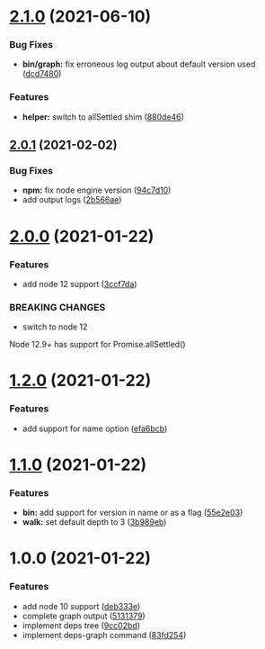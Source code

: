 # [2.1.0](https://github.com/stephanebachelier/npm-dependency-graph/compare/v2.0.1...v2.1.0) (2021-06-10)


### Bug Fixes

* **bin/graph:** fix erroneous log output about default version used ([dcd7480](https://github.com/stephanebachelier/npm-dependency-graph/commit/dcd74804713db47e8963d9543040ab4489e517ce))


### Features

* **helper:** switch to allSettled shim ([880de46](https://github.com/stephanebachelier/npm-dependency-graph/commit/880de46ac1250f77d4e1573594c0e46bedf287ce))

## [2.0.1](https://github.com/stephanebachelier/npm-dependency-graph/compare/v2.0.0...v2.0.1) (2021-02-02)


### Bug Fixes

* **npm:** fix node engine version ([94c7d10](https://github.com/stephanebachelier/npm-dependency-graph/commit/94c7d100c9727467ebb0eb3b90c135ac4d55a37c))
* add output logs ([2b566ae](https://github.com/stephanebachelier/npm-dependency-graph/commit/2b566ae9801faab2929ba56ca42bd76157061a14))

# [2.0.0](https://github.com/stephanebachelier/npm-dependency-graph/compare/v1.2.0...v2.0.0) (2021-01-22)


### Features

* add node 12 support ([3ccf7da](https://github.com/stephanebachelier/npm-dependency-graph/commit/3ccf7da389e095f8796c21549eb91838fa0e2d2f))


### BREAKING CHANGES

* switch to node 12

Node 12.9+ has support for Promise.allSettled()

# [1.2.0](https://github.com/stephanebachelier/npm-dependency-graph/compare/v1.1.0...v1.2.0) (2021-01-22)


### Features

* add support for name option ([efa6bcb](https://github.com/stephanebachelier/npm-dependency-graph/commit/efa6bcb1dd97f850f8d534d898e6f3f7858552e1))

# [1.1.0](https://github.com/stephanebachelier/npm-dependency-graph/compare/v1.0.0...v1.1.0) (2021-01-22)


### Features

* **bin:** add support for version in name or as a flag ([55e2e03](https://github.com/stephanebachelier/npm-dependency-graph/commit/55e2e031f7b77d116c0f2a3e444debae459d44e1))
* **walk:** set default depth to 3 ([3b989eb](https://github.com/stephanebachelier/npm-dependency-graph/commit/3b989eb15d1c6716e0be726920c52f3b4984fb5f))

# 1.0.0 (2021-01-22)


### Features

* add node 10 support ([deb333e](https://github.com/stephanebachelier/npm-dependency-graph/commit/deb333e5aea7354ef48420665ccbf5a50668d0a1))
* complete graph output ([5131379](https://github.com/stephanebachelier/npm-dependency-graph/commit/5131379834e5451a6fa2533cba7ff558c3dddb92))
* implement deps tree ([9cc02bd](https://github.com/stephanebachelier/npm-dependency-graph/commit/9cc02bda6a6a9a52fe8769bc5874dd3fca3626a3))
* implement deps-graph command ([83fd254](https://github.com/stephanebachelier/npm-dependency-graph/commit/83fd254adb04d750a4f92b891a5872b6025734ea))
